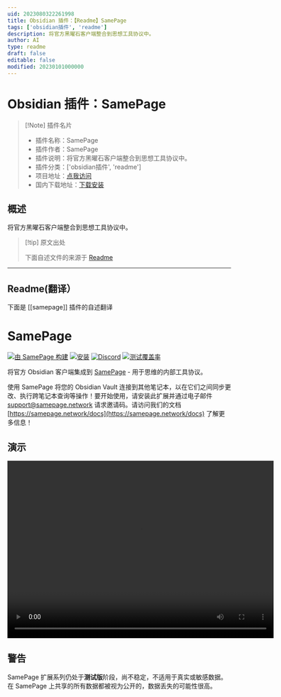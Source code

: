 ```yaml
---
uid: 2023080322261998
title: Obsidian 插件：【Readme】SamePage
tags: ['obsidian插件', 'readme']
description: 将官方黑曜石客户端整合到思想工具协议中。
author: AI
type: readme
draft: false
editable: false
modified: 20230101000000
---
```


# Obsidian 插件：SamePage

> [!Note] 插件名片
> - 插件名称：SamePage
> - 插件作者：SamePage
> - 插件说明：将官方黑曜石客户端整合到思想工具协议中。
> - 插件分类：['obsidian插件', 'readme']
> - 项目地址：[点我访问](https://github.com/samepage-network/obsidian-samepage)
> - 国内下载地址：[下载安装](https://pkmer.cn/products/plugin/pluginMarket/?samepage)

## 概述

将官方黑曜石客户端整合到思想工具协议中。



> [!tip] 原文出处
> 
>下面自述文件的来源于 [Readme](https://ghproxy.net/https://raw.githubusercontent.com/samepage-network/obsidian-samepage/main/README.md)
> 

---

## Readme(翻译）

下面是 [[samepage]] 插件的自述翻译


# SamePage

[![由 SamePage 构建](https://img.shields.io/badge/Ξ-Built_by_SamePage-blue.svg)](https://github.com/samepage-network/samepage.network) [![安装](https://img.shields.io/github/v/release/samepage-network/obsidian-samepage)](https://samepage.network/install?id=obsidian) [![Discord](https://img.shields.io/discord/1042590270849568788.svg)](https://discord.gg/UpKAfUvUPd) [![测试覆盖率](https://codecov.io/gh/samepage-network/obsidian-samepage/branch/main/graph/badge.svg)](https://codecov.io/gh/samepage-network/obsidian-samepage)

将官方 Obsidian 客户端集成到 [SamePage](https://samepage.network) - 用于思维的内部工具协议。

使用 SamePage 将您的 Obsidian Vault 连接到其他笔记本，以在它们之间同步更改、执行跨笔记本查询等操作！要开始使用，请安装此扩展并通过电子邮件 support@samepage.network 请求邀请码。请访问我们的文档 [https://samepage.network/docs](https://samepage.network/docs) 了解更多信息！

## 演示

<video src="https://samepage.network/videos/9f124d41ca8a47f4b09bc6d268cb36b8.mp4" controls="controls" height="400" width="600"></video>

## 警告

SamePage 扩展系列仍处于**测试版**阶段，尚不稳定，不适用于真实或敏感数据。在 SamePage 上共享的所有数据都被视为公开的，数据丢失的可能性很高。



